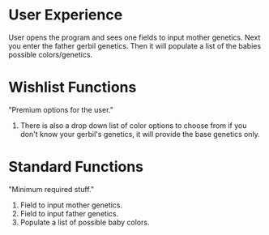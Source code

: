 # User Experience 

User opens the program and sees one fields to input mother genetics. Next you enter the father gerbil genetics. Then it will populate a list of the babies possible colors/genetics. 


# Wishlist Functions 

"Premium options for the user."
1. There is also a drop down list of color options to choose from if you don't know your gerbil's genetics, it will provide the base genetics only.


# Standard Functions

"Minimum required stuff."
1. Field to input mother genetics. 
2. Field to input father genetics. 
3. Populate a list of possible baby colors.

